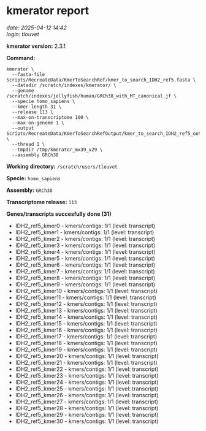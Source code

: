 # kmerator report
*date: 2025-04-12 14:42*  
*login: tlouvet*

**kmerator version:** 2.3.1

**Command:**

```
kmerator \
  --fasta-file Scripts/RecreateData/KmerToSearchRef/kmer_to_search_IDH2_ref5.fasta \
  --datadir /scratch/indexes/kmerator/ \
  --genome /scratch/indexes/jellyfish/human/GRCh38_with_MT_canonical.jf \
  --specie homo_sapiens \
  --kmer-length 31 \
  --release 113 \
  --max-on-transcriptome 100 \
  --max-on-genome 1 \
  --output Scripts/RecreateData/KmerToSearchRefOutput/kmer_to_search_IDH2_ref5_output \
  --thread 1 \
  --tmpdir /tmp/kmerator_mx39_v29 \
  --assembly GRCh38
```

**Working directory:** `/scratch/users/tlouvet`

**Specie:** `homo_sapiens`

**Assembly:** `GRCh38`

**Transcriptome release:** `113`

**Genes/transcripts succesfully done (31)**

- IDH2_ref5_kmer0 - kmers/contigs: 1/1 (level: transcript)
- IDH2_ref5_kmer1 - kmers/contigs: 1/1 (level: transcript)
- IDH2_ref5_kmer2 - kmers/contigs: 1/1 (level: transcript)
- IDH2_ref5_kmer3 - kmers/contigs: 1/1 (level: transcript)
- IDH2_ref5_kmer4 - kmers/contigs: 1/1 (level: transcript)
- IDH2_ref5_kmer5 - kmers/contigs: 1/1 (level: transcript)
- IDH2_ref5_kmer6 - kmers/contigs: 1/1 (level: transcript)
- IDH2_ref5_kmer7 - kmers/contigs: 1/1 (level: transcript)
- IDH2_ref5_kmer8 - kmers/contigs: 1/1 (level: transcript)
- IDH2_ref5_kmer9 - kmers/contigs: 1/1 (level: transcript)
- IDH2_ref5_kmer10 - kmers/contigs: 1/1 (level: transcript)
- IDH2_ref5_kmer11 - kmers/contigs: 1/1 (level: transcript)
- IDH2_ref5_kmer12 - kmers/contigs: 1/1 (level: transcript)
- IDH2_ref5_kmer13 - kmers/contigs: 1/1 (level: transcript)
- IDH2_ref5_kmer14 - kmers/contigs: 1/1 (level: transcript)
- IDH2_ref5_kmer15 - kmers/contigs: 1/1 (level: transcript)
- IDH2_ref5_kmer16 - kmers/contigs: 1/1 (level: transcript)
- IDH2_ref5_kmer17 - kmers/contigs: 1/1 (level: transcript)
- IDH2_ref5_kmer18 - kmers/contigs: 1/1 (level: transcript)
- IDH2_ref5_kmer19 - kmers/contigs: 1/1 (level: transcript)
- IDH2_ref5_kmer20 - kmers/contigs: 1/1 (level: transcript)
- IDH2_ref5_kmer21 - kmers/contigs: 1/1 (level: transcript)
- IDH2_ref5_kmer22 - kmers/contigs: 1/1 (level: transcript)
- IDH2_ref5_kmer23 - kmers/contigs: 1/1 (level: transcript)
- IDH2_ref5_kmer24 - kmers/contigs: 1/1 (level: transcript)
- IDH2_ref5_kmer25 - kmers/contigs: 1/1 (level: transcript)
- IDH2_ref5_kmer26 - kmers/contigs: 1/1 (level: transcript)
- IDH2_ref5_kmer27 - kmers/contigs: 1/1 (level: transcript)
- IDH2_ref5_kmer28 - kmers/contigs: 1/1 (level: transcript)
- IDH2_ref5_kmer29 - kmers/contigs: 1/1 (level: transcript)
- IDH2_ref5_kmer30 - kmers/contigs: 1/1 (level: transcript)
